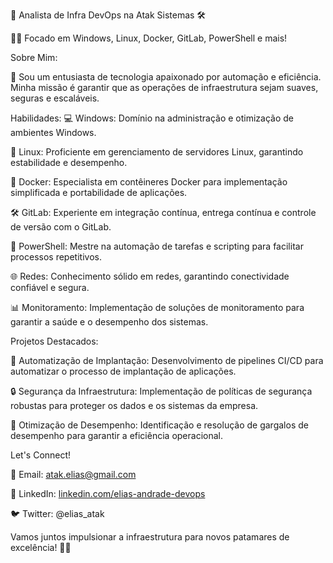🚀 Analista de Infra DevOps na Atak Sistemas 🛠️

👨‍💻 Focado em Windows, Linux, Docker, GitLab, PowerShell e mais!

Sobre Mim:

🔧 Sou um entusiasta de tecnologia apaixonado por automação e eficiência. Minha missão é garantir que as operações de infraestrutura sejam suaves, seguras e escaláveis.

Habilidades:
💻 Windows: Domínio na administração e otimização de ambientes Windows.

🐧 Linux: Proficiente em gerenciamento de servidores Linux, garantindo estabilidade e desempenho.

🐳 Docker: Especialista em contêineres Docker para implementação simplificada e portabilidade de aplicações.

🛠️ GitLab: Experiente em integração contínua, entrega contínua e controle de versão com o GitLab.

💪 PowerShell: Mestre na automação de tarefas e scripting para facilitar processos repetitivos.

🌐 Redes: Conhecimento sólido em redes, garantindo conectividade confiável e segura.

📊 Monitoramento: Implementação de soluções de monitoramento para garantir a saúde e o desempenho dos sistemas.

Projetos Destacados:

🌟 Automatização de Implantação: Desenvolvimento de pipelines CI/CD para automatizar o processo de implantação de aplicações.

🔒 Segurança da Infraestrutura: Implementação de políticas de segurança robustas para proteger os dados e os sistemas da empresa.

🚀 Otimização de Desempenho: Identificação e resolução de gargalos de desempenho para garantir a eficiência operacional.

Let's Connect!

📧 Email: atak.elias@gmail.com

🔗 LinkedIn: [linkedin.com/elias-andrade-devops](https://www.linkedin.com/in/elias-andrade-21574b2b4/)

🐦 Twitter: @elias_atak

Vamos juntos impulsionar a infraestrutura para novos patamares de excelência! 🚀🔥
